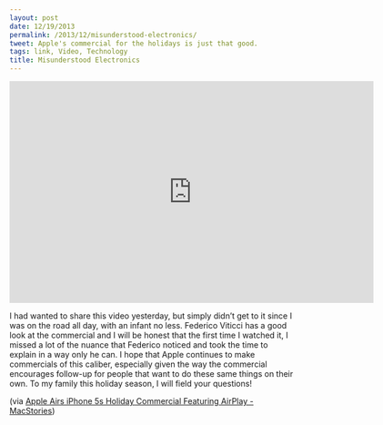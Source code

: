 ```yaml
---
layout: post
date: 12/19/2013
permalink: /2013/12/misunderstood-electronics/
tweet: Apple's commercial for the holidays is just that good.
tags: link, Video, Technology
title: Misunderstood Electronics
---
```


<iframe id="video" width="640" height="390" src="https://www.youtube.com/embed/nhwhnEe7CjE" frameborder="0" allowfullscreen></iframe>

<p>I had wanted to share this video yesterday, but simply didn&#8217;t get to it since I was on the road all day, with an infant no less. Federico Viticci has a good look at the commercial and I will be honest that the first time I watched it, I missed a lot of the nuance that Federico noticed and took the time to explain in a way only he can. I hope that Apple continues to make commercials of this caliber, especially given the way the commercial encourages follow-up for people that want to do these same things on their own. To my family this holiday season, I will field your questions!</p>

<p>(via <a href="http://www.macstories.net/news/apple-airs-iphone-5s-holiday-commercial-featuring-airplay/">Apple Airs iPhone 5s Holiday Commercial Featuring AirPlay - MacStories</a>)</p>